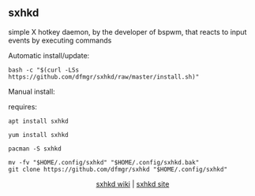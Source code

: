 ## sxhkd  
  
simple X hotkey daemon, by the developer of bspwm, that reacts to input events by executing commands  
  
Automatic install/update:
```
bash -c "$(curl -LSs https://github.com/dfmgr/sxhkd/raw/master/install.sh)"
```
Manual install:
  
requires:    
```
apt install sxhkd
```  
```
yum install sxhkd
```  
```
pacman -S sxhkd
```  
  
```
mv -fv "$HOME/.config/sxhkd" "$HOME/.config/sxhkd.bak"
git clone https://github.com/dfmgr/sxhkd "$HOME/.config/sxhkd"
```
  
  
<p align=center>
  <a href="https://wiki.archlinux.org/index.php/sxhkd" target="_blank">sxhkd wiki</a>  |  
  <a href="https://github.com/baskerville/sxhkd" target="_blank">sxhkd site</a>
</p>  

